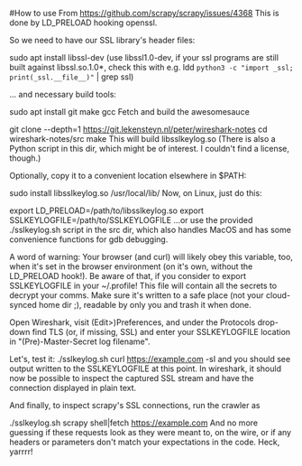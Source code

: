 #How to use
From https://github.com/scrapy/scrapy/issues/4368
This is done by LD_PRELOAD hooking openssl.

So we need to have our SSL library's header files:

sudo apt install libssl-dev
(use libssl1.0-dev, if your ssl programs are still built against libssl.so.1.0*, check this with e.g.
ldd `python3 -c "import _ssl; print(_ssl.__file__)"` | grep ssl)

... and necessary build tools:

sudo apt install git make gcc
Fetch and build the awesomesauce

git clone --depth=1 https://git.lekensteyn.nl/peter/wireshark-notes
cd wireshark-notes/src
make
This will build libsslkeylog.so
(There is also a Python script in this dir, which might be of interest. I couldn't find a license, though.)

Optionally, copy it to a convenient location elsewhere in $PATH:

sudo install libsslkeylog.so /usr/local/lib/
Now, on Linux, just do this:

export LD_PRELOAD=/path/to/libsslkeylog.so
export SSLKEYLOGFILE=/path/to/SSLKEYLOGFILE
...or use the provided ./sslkeylog.sh script in the src dir, which also handles MacOS and has some convenience functions for gdb debugging.

A word of warning: Your browser (and curl) will likely obey this variable, too, when it's set in the browser environment (on it's own, without the LD_PRELOAD hook!). Be aware of that, if you consider to export SSLKEYLOGFILE in your ~/.profile!
This file will contain all the secrets to decrypt your comms.
Make sure it's written to a safe place (not your cloud-synced home dir ;), readable by only you and trash it when done.

Open Wireshark, visit (Edit>)Preferences, and under the Protocols drop-down find TLS (or, if missing, SSL) and enter your SSLKEYLOGFILE location in "(Pre)-Master-Secret log filename".

Let's, test it: ./sslkeylog.sh curl https://example.com -sI
and you should see output written to the SSLKEYLOGFILE at this point.
In wireshark, it should now be possible to inspect the captured SSL stream and have the connection displayed in plain text.

And finally, to inspect scrapy's SSL connections, run the crawler as

./sslkeylog.sh scrapy shell|fetch https://example.com
And no more guessing if these requests look as they were meant to, on the wire, or if any headers or parameters don't match your expectations in the code.
Heck, yarrrr!

